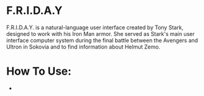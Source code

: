 # F.R.I.D.A.Y
F.R.I.D.A.Y. is a natural-language user interface created by Tony Stark, designed to work with his Iron Man armor. She served as Stark's main user interface computer system during the final battle between the Avengers and Ultron in Sokovia and to find information about Helmut Zemo.

# How To Use:
- 
